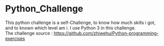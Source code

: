 # Python_Challenge
This python challenge is a self-Challenge, to know how much skills i got, and to known which level am i.
I use Python 3 in this challenge.<br/> 
The challenge source : https://github.com/zhiwehu/Python-programming-exercises
